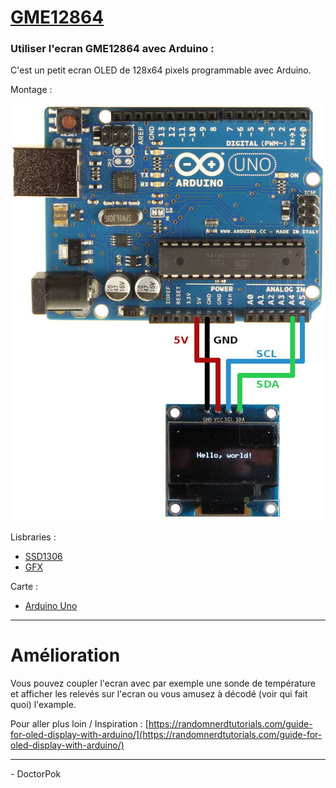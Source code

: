 # <a href="index.ino" >GME12864</a>

### Utiliser l'ecran GME12864 avec Arduino :

C'est un petit ecran OLED de 128x64 pixels programmable avec Arduino.

Montage :


<img src="https://github.com/DoctorPok42/Programmes-Arduino/blob/main/GME12864/img.jpg" />

Lisbraries :
  - [SSD1306](https://www.arduino.cc/reference/en/libraries/ssd1306/)
  - [GFX](https://www.arduino.cc/reference/en/libraries/gfx-library-for-arduino/)

Carte :
- [Arduino Uno](https://www.arduino.cc/en/Main/ArduinoBoardUno)

<hr />

# Amélioration
Vous pouvez coupler l'ecran avec par exemple une sonde de température et afficher les relevés sur l'ecran ou vous amusez à décodé (voir qui fait quoi) l'example.

Pour aller plus loin / Inspiration : [https://randomnerdtutorials.com/guide-for-oled-display-with-arduino/](https://randomnerdtutorials.com/guide-for-oled-display-with-arduino/)
<hr />

<span>- DoctorPok</span>
